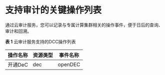 # 支持审计的关键操作列表<a name="dcc_03_0010"></a>

通过云审计服务，您可以记录与专属计算集群相关的操作事件，便于日后的查询、审计和回溯。

**表 1**  云审计服务支持的DCC操作列表

|操作名称|资源类型|事件名称|
|--|--|--|
|开通DeC|dec|openDEC|



